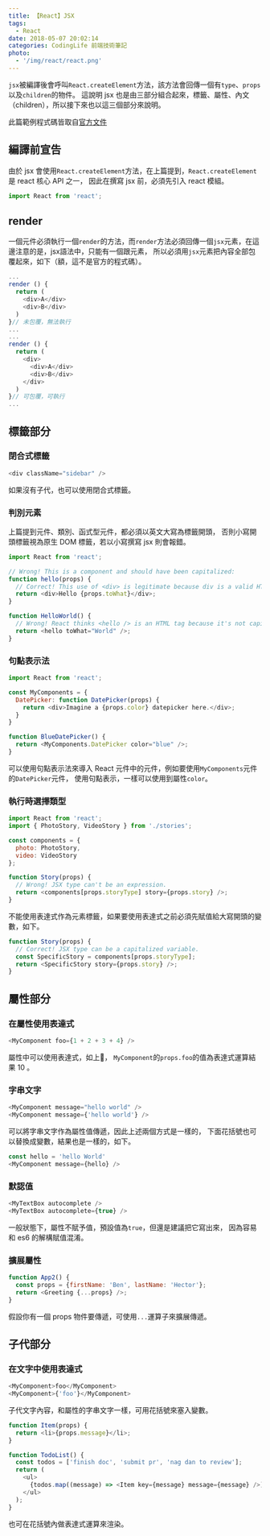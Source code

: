 ```yaml
---
title: 【React】JSX
tags:
  - React
date: 2018-05-07 20:02:14
categories: CodingLife 前端技術筆記
photo:
  - '/img/react/react.png'
---
```


`jsx`被編譯後會呼叫`React.createElement`方法，該方法會回傳一個有`type`、`props`以及`children`的物件。
這說明 jsx 也是由三部分組合起來，標籤、屬性、內文（children），所以接下來也以這三個部分來說明。

此篇範例程式碼皆取自[官方文件](https://reactjs.org/docs/jsx-in-depth.html)

<!-- more -->

## 編譯前宣告

由於 jsx 會使用`React.createElement`方法，在上篇提到，`React.createElement`是 react 核心 API 之一，
因此在撰寫 jsx 前，必須先引入 react 模組。

```js
import React from 'react';
```

## render

一個元件必須執行一個`render`的方法，而`render`方法必須回傳一個`jsx`元素，在這邊注意的是，jsx語法中，只能有一個跟元素，
所以必須用`jsx`元素把內容全部包覆起來，如下（額，這不是官方的程式碼）。

```js
...
render () {
  return (
    <div>A</div>
    <div>B</div>
  )
}// 未包覆，無法執行
...
...
render () {
  return (
    <div>
      <div>A</div>
      <div>B</div>
    </div>
  )
}// 可包覆，可執行
...
```

## 標籤部分

### 閉合式標籤

```js
<div className="sidebar" />
```
如果沒有子代，也可以使用閉合式標籤。

### 判別元素

上篇提到元件、類別、函式型元件，都必須以英文大寫為標籤開頭，
否則小寫開頭標籤視為原生 DOM 標籤，若以小寫撰寫 jsx 則會報錯。

```js
import React from 'react';

// Wrong! This is a component and should have been capitalized:
function hello(props) {
  // Correct! This use of <div> is legitimate because div is a valid HTML tag:
  return <div>Hello {props.toWhat}</div>;
}

function HelloWorld() {
  // Wrong! React thinks <hello /> is an HTML tag because it's not capitalized:
  return <hello toWhat="World" />;
}
```

### 句點表示法

```js
import React from 'react';

const MyComponents = {
  DatePicker: function DatePicker(props) {
    return <div>Imagine a {props.color} datepicker here.</div>;
  }
}

function BlueDatePicker() {
  return <MyComponents.DatePicker color="blue" />;
}
```

可以使用句點表示法來導入 React 元件中的元件，例如要使用`MyComponents`元件的`DatePicker`元件，
使用句點表示，一樣可以使用到屬性`color`。

### 執行時選擇類型

```js
import React from 'react';
import { PhotoStory, VideoStory } from './stories';

const components = {
  photo: PhotoStory,
  video: VideoStory
};

function Story(props) {
  // Wrong! JSX type can't be an expression.
  return <components[props.storyType] story={props.story} />;
}
```

不能使用表達式作為元素標籤，如果要使用表達式之前必須先賦值給大寫開頭的變數，如下。

```js
function Story(props) {
  // Correct! JSX type can be a capitalized variable.
  const SpecificStory = components[props.storyType];
  return <SpecificStory story={props.story} />;
}
```


## 屬性部分

### 在屬性使用表達式
```js
<MyComponent foo={1 + 2 + 3 + 4} />
```
屬性中可以使用表達式，如上，
`MyComponent`的`props.foo`的值為表達式運算結果 10 。

### 字串文字

```js
<MyComponent message="hello world" />
<MyComponent message={'hello world'} />
```

可以將字串文字作為屬性值傳遞，因此上述兩個方式是一樣的，
下面花括號也可以替換成變數，結果也是一樣的，如下。

```js
const hello = 'hello World'
<MyComponent message={hello} />
```

### 默認值

```js
<MyTextBox autocomplete />
<MyTextBox autocomplete={true} />
```

一般狀態下，屬性不賦予值，預設值為`true`，但還是建議把它寫出來，
因為容易和 es6 的解構賦值混淆。

### 擴展屬性

```js
function App2() {
  const props = {firstName: 'Ben', lastName: 'Hector'};
  return <Greeting {...props} />;
}
```

假設你有一個 props 物件要傳遞，可使用`...`運算子來擴展傳遞。

## 子代部分

### 在文字中使用表達式

```js
<MyComponent>foo</MyComponent>
<MyComponent>{'foo'}</MyComponent>
```
子代文字內容，和屬性的字串文字一樣，可用花括號來塞入變數。

```js
function Item(props) {
  return <li>{props.message}</li>;
}

function TodoList() {
  const todos = ['finish doc', 'submit pr', 'nag dan to review'];
  return (
    <ul>
      {todos.map((message) => <Item key={message} message={message} />)}
    </ul>
  );
}
```

也可在花括號內做表達式運算來渲染。




